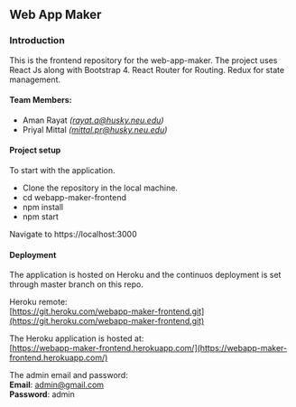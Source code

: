 ## Web App Maker

### Introduction
This is the frontend repository for the web-app-maker.
The project uses React Js along with Bootstrap 4.
React Router for Routing.
Redux for state management.

#### Team Members:
* Aman Rayat *(rayat.a@husky.neu.edu)*
* Priyal Mittal *(mittal.pr@husky.neu.edu)*


#### Project setup
To start with the application.

* Clone the repository in the local machine.
* cd  webapp-maker-frontend
* npm install
* npm start

Navigate to https://localhost:3000


#### Deployment
The application is hosted on Heroku and the continuos deployment is set through master branch on this repo. 
   
Heroku remote:  
[https://git.heroku.com/webapp-maker-frontend.git](https://git.heroku.com/webapp-maker-frontend.git)

The Heroku application is hosted at:  
[https://webapp-maker-frontend.herokuapp.com/](https://webapp-maker-frontend.herokuapp.com/)

The admin email and password:  
__Email__: admin@gmail.com   
__Password__: admin







